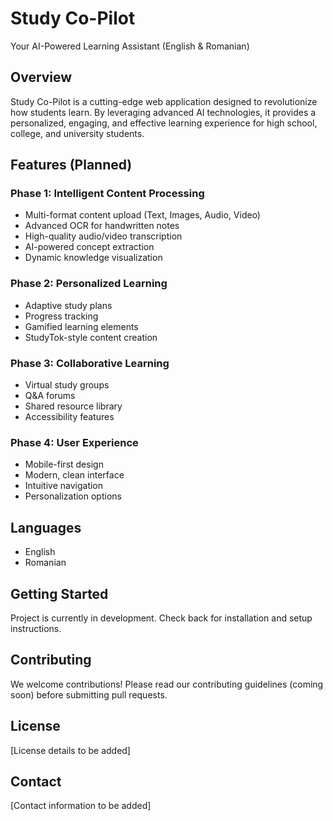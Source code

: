 # Study Co-Pilot 

Your AI-Powered Learning Assistant (English & Romanian)

## Overview

Study Co-Pilot is a cutting-edge web application designed to revolutionize how students learn. By leveraging advanced AI technologies, it provides a personalized, engaging, and effective learning experience for high school, college, and university students.

## Features (Planned)

### Phase 1: Intelligent Content Processing
- Multi-format content upload (Text, Images, Audio, Video)
- Advanced OCR for handwritten notes
- High-quality audio/video transcription
- AI-powered concept extraction
- Dynamic knowledge visualization

### Phase 2: Personalized Learning
- Adaptive study plans
- Progress tracking
- Gamified learning elements
- StudyTok-style content creation

### Phase 3: Collaborative Learning
- Virtual study groups
- Q&A forums
- Shared resource library
- Accessibility features

### Phase 4: User Experience
- Mobile-first design
- Modern, clean interface
- Intuitive navigation
- Personalization options

## Languages
- English 
- Romanian 

## Getting Started

Project is currently in development. Check back for installation and setup instructions.

## Contributing

We welcome contributions! Please read our contributing guidelines (coming soon) before submitting pull requests.

## License

[License details to be added]

## Contact

[Contact information to be added]